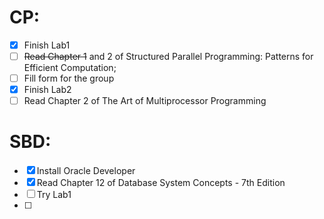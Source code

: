 
# CP:
- [x] Finish Lab1
- [ ] ~~Read Chapter 1~~ and 2 of Structured Parallel Programming: Patterns for Efficient Computation;
- [ ] Fill form for the group
- [x] Finish Lab2
- [ ] Read Chapter 2 of The Art of Multiprocessor Programming

# SBD:
- [x] Install Oracle Developer
- [x] Read Chapter 12 of Database System Concepts - 7th Edition
- [ ] Try Lab1
- [ ] 